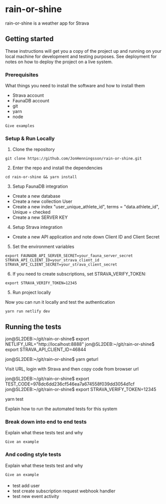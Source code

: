 # rain-or-shine

rain-or-shine is a weather app for Strava

## Getting started

These instructions will get you a copy of the project up and running on your local machine for development and testing purposes. See deployment for notes on how to deploy the project on a live system.

### Prerequisites

What things you need to install the software and how to install them

- Strava account
- FaunaDB account
- git
- yarn
- node

```
Give examples
```

### Setup & Run Locally
1. Clone the repository

```
git clone https://github.com/JonHenningsson/rain-or-shine.git
```

2. Enter the repo and install the dependencies

```
cd rain-or-shine && yarn install
```

3. Setup FaunaDB integration
  - Create a new database
  - Create a new collection User
  - Create a new index "user_unique_athlete_id", terms = "data.athlete_id", Unique = checked
  - Create a new SERVER KEY

4. Setup Strava integration
  - Create a new API application and note down Client ID and Client Secret

5. Set the environment variables
```
export FAUNADB_API_SERVER_SECRET=your_fauna_server_secret STRAVA_API_CLIENT_ID=your_strava_client_id STRAVA_API_CLIENT_SECRET=your_strava_client_secret
```

6. If you need to create subscriptions, set STRAVA_VERIFY_TOKEN:
```
export STRAVA_VERIFY_TOKEN=12345
```

5. Run project locally

Now you can run it locally and test the authentication
```
yarn run netlify dev
```


## Running the tests

jon@SL2DEB:~/git/rain-or-shine$ export NETLIFY_URL="http://localhost:8888"
jon@SL2DEB:~/git/rain-or-shine$ export STRAVA_API_CLIENT_ID=46844

jon@SL2DEB:~/git/rain-or-shine$ yarn geturl

Visit URL, login with Strava and then copy code from browser url

jon@SL2DEB:~/git/rain-or-shine$ export TEST_CODE=978dc6dd236cf546ea7a674558f039dd3054d1cf
jon@SL2DEB:~/git/rain-or-shine$ export STRAVA_VERIFY_TOKEN=12345


yarn test




Explain how to run the automated tests for this system

### Break down into end to end tests

Explain what these tests test and why

```
Give an example
```

### And coding style tests

Explain what these tests test and why

```
Give an example
```

####

- test add user
- test create subscription request webhook handler
- test new event activity
